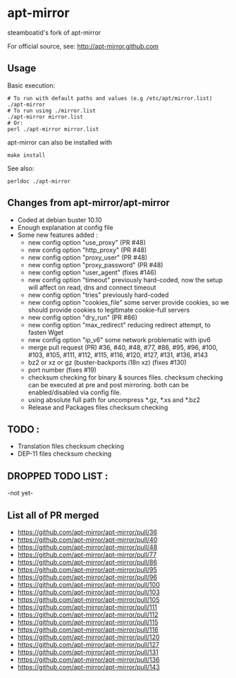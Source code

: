 # apt-mirror

steamboatid's fork of apt-mirror

For official source, see: http://apt-mirror.github.com

## Usage

Basic execution:

```
# To run with default paths and values (e.g /etc/apt/mirror.list)
./apt-mirror
# To run using ./mirror.list
./apt-mirror mirror.list
# Or:
perl ./apt-mirror mirror.list
```

apt-mirror can also be installed with

`make install`

See also:

`perldoc ./apt-mirror`

## Changes from apt-mirror/apt-mirror

- Coded at debian buster 10.10
- Enough explanation at config file
- Some new features added :
	- new config option "use_proxy"  (PR #48)
	- new config option "http_proxy"  (PR #48)
	- new config option "proxy_user"  (PR #48)
	- new config option "proxy_password"  (PR #48)
	- new config option "user_agent"  (fixes #146)
	- new config option "timeout"
		previously hard-coded, now the setup will affect on read, dns and connect timeout
	- new config option "tries"
		previously hard-coded
	- new config option "cookies_file"
		some server provide cookies, so we should provide cookies to legitimate cookie-full servers
	- new config option "dry_run" (PR #86)
	- new config option "max_redirect"
		reducing redirect attempt, to fasten Wget
	- new config option "ip_v6"
		some network problematic with ipv6
	- merge pull request (PR) #36, #40, #48, #77, #86, #95, #96, #100, #103, #105, #111, #112, #115, #116, #120, #127, #131, #136, #143
	- bz2 or xz or gz (buster-backports i18n xz) (fixes #130)
	- port number (fixes #19)
	- checksum checking for binary & sources files. checksum checking can be executed at pre and post mirroring. both can be enabled/disabled via config file.
	- using absolute full path for uncompress *.gz, *.xs and *.bz2
	- Release and Packages files checksum checking


## TODO :
- Translation files checksum checking
- DEP-11 files checksum checking


## DROPPED TODO LIST :
-not yet-


## List all of PR merged
- https://github.com/apt-mirror/apt-mirror/pull/36
- https://github.com/apt-mirror/apt-mirror/pull/40
- https://github.com/apt-mirror/apt-mirror/pull/48
- https://github.com/apt-mirror/apt-mirror/pull/77
- https://github.com/apt-mirror/apt-mirror/pull/86
- https://github.com/apt-mirror/apt-mirror/pull/95
- https://github.com/apt-mirror/apt-mirror/pull/96
- https://github.com/apt-mirror/apt-mirror/pull/100
- https://github.com/apt-mirror/apt-mirror/pull/103
- https://github.com/apt-mirror/apt-mirror/pull/105
- https://github.com/apt-mirror/apt-mirror/pull/111
- https://github.com/apt-mirror/apt-mirror/pull/112
- https://github.com/apt-mirror/apt-mirror/pull/115
- https://github.com/apt-mirror/apt-mirror/pull/116
- https://github.com/apt-mirror/apt-mirror/pull/120
- https://github.com/apt-mirror/apt-mirror/pull/127
- https://github.com/apt-mirror/apt-mirror/pull/131
- https://github.com/apt-mirror/apt-mirror/pull/136
- https://github.com/apt-mirror/apt-mirror/pull/143
